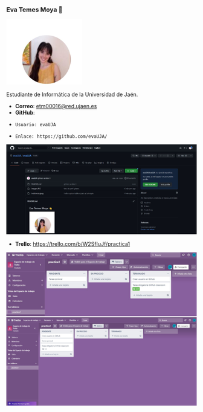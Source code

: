 ### Eva Temes Moya  👋
<img src='/imagen.JPG' width='200px'>

Estudiante de Informática de la Universidad de Jaén.
* **Correo**: etm00016@red.ujaen.es
* **GitHub**: 
*     Usuario: evaUJA
*     Enlace: https://github.com/evaUJA/
<img src='/GitHub.JPG' width='600px'>

* **Trello**: https://trello.com/b/W2SfIuJf/practica1
<img src='/trelloFinal.JPG' width='600px'>
<img src='/trelloInicio.jpeg' width='600px'>

<!--
**evaUJA/evaUJA** is a ✨ _special_ ✨ repository because its `README.md` (this file) appears on your GitHub profile.

Here are some ideas to get you started:

- 🔭 I’m currently working on ...
- 🌱 I’m currently learning ...
- 👯 I’m looking to collaborate on ...
- 🤔 I’m looking for help with ...
- 💬 Ask me about ...
- 📫 How to reach me: ...
- 😄 Pronouns: ...
- ⚡ Fun fact: ...
-->

